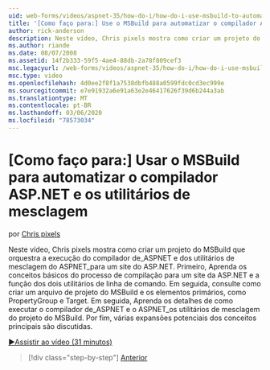 ```yaml
---
uid: web-forms/videos/aspnet-35/how-do-i/how-do-i-use-msbuild-to-automate-the-aspnet-compiler-and-merge-utilities
title: '[Como faço para:] Use o MSBuild para automatizar o compilador ASP.NET e os utilitários de mesclagem | Microsoft Docs'
author: rick-anderson
description: Neste vídeo, Chris pixels mostra como criar um projeto do MSBuild que orquestra a execução dos utilitários aspnet_compiler e aspnet_merge para um ASP....
ms.author: riande
ms.date: 08/07/2008
ms.assetid: 14f2b333-59f5-4ae4-88db-2a78f809cef3
msc.legacyurl: /web-forms/videos/aspnet-35/how-do-i/how-do-i-use-msbuild-to-automate-the-aspnet-compiler-and-merge-utilities
msc.type: video
ms.openlocfilehash: 4d0ee2f8f1a7538dbfb488a0599fdc0cd3ec999e
ms.sourcegitcommit: e7e91932a6e91a63e2e46417626f39d6b244a3ab
ms.translationtype: MT
ms.contentlocale: pt-BR
ms.lasthandoff: 03/06/2020
ms.locfileid: "78573034"
---
```

# <a name="how-do-i-use-msbuild-to-automate-the-aspnet-compiler-and-merge-utilities"></a>[Como faço para:] Usar o MSBuild para automatizar o compilador ASP.NET e os utilitários de mesclagem

por [Chris pixels](https://twitter.com/chrispels)

Neste vídeo, Chris pixels mostra como criar um projeto do MSBuild que orquestra a execução do compilador de\_ASPNET e dos utilitários de mesclagem do ASPNET\_para um site do ASP.NET. Primeiro, Aprenda os conceitos básicos do processo de compilação para um site da ASP.NET e a função dos dois utilitários de linha de comando. Em seguida, consulte como criar um arquivo de projeto do MSBuild e os elementos primários, como PropertyGroup e Target. Em seguida, Aprenda os detalhes de como executar o compilador de\_ASPNET e o ASPNET\_os utilitários de mesclagem do projeto do MSBuild. Por fim, várias expansões potenciais dos conceitos principais são discutidas.

[&#9654;Assistir ao vídeo (31 minutos)](https://channel9.msdn.com/Blogs/ASP-NET-Site-Videos/how-do-i-use-msbuild-to-automate-the-aspnet-compiler-and-merge-utilities)

> [!div class="step-by-step"]
> [Anterior](how-do-i-serialize-a-graph-with-the-entity-framework.md)
